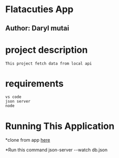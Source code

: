 # Flatacuties App

## Author: Daryl mutai

# project description
    This project fetch data from local api

  #  requirements
    vs code
    json server
    node

# Running This Application
*clone from app [here](git@github.com:Darylcosm0/code-chalnge-mini-project.git)
 
 *Run this command
 json-server --watch db.json
